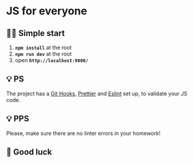 # JS for everyone

## 🏃‍♂️ Simple start

1. **`npm install`** at the root
2. **`npm run dev`** at the root
3. open **`http://localhost:9000/`**


## 💡 PS

The project has a [Git Hooks](https://www.atlassian.com/git/tutorials/git-hooks), [Prettier](https://prettier.io/) and [Eslint](https://eslint.org/) set up, to validate your JS code.

## 💡 PPS

Please, make sure there are no linter errors in your homework!

## 🤞 Good luck
